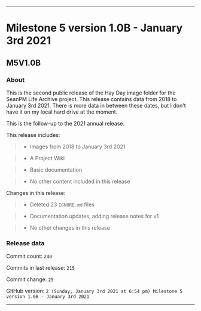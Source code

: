 
***

# Milestone 5 version 1.0B - January 3rd 2021

## M5V1.0B

### About

This is the second public release of the Hay Day image folder for the SeanPM Life Archive project. This release contains data from 2018 to January 3rd 2021. There is more data in between these dates, but I don't have it on my local hard drive at the moment.

This is the follow-up to the 2021 annual release.

This release includes:

> * Images from 2018 to January 3rd 2021

> * A Project Wiki

> * Basic documentation

> * No other content included in this release

Changes in this release:

> * Deleted 23 `IGNORE.md` files

> * Documentation updates, adding release notes for v1

> * No other changes in this release

### Release data

Commit count: `240`

Commits in last release: `215`

Commit change: `25`

GitHub version: `2 (Sunday, January 3rd 2021 at 6:54 pm) Milestone 5 version 1.0B - January 3rd 2021`

***

